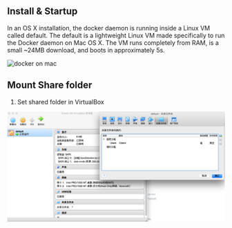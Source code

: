 ## Install & Startup
In an OS X installation, the docker daemon is running inside a Linux VM called default. The default is a lightweight Linux VM made specifically to run the Docker daemon on Mac OS X. The VM runs completely from RAM, is a small ~24MB download, and boots in approximately 5s.

![docker on mac](https://docs.docker.com/v1.8/installation/images/mac_docker_host.svg)

## Mount Share folder
1. Set shared folder in VirtualBox

![VirtualBox](images/vituralbox-sharefolder.png)
